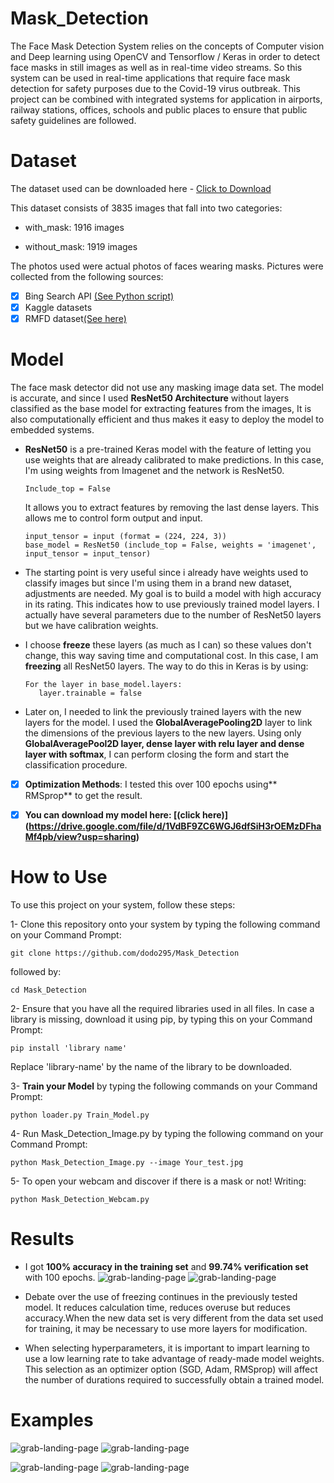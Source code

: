 # Mask_Detection
The Face Mask Detection System relies on the concepts of Computer vision and Deep learning using 
OpenCV and Tensorflow / Keras in order to detect face masks in still images as well as in real-time
video streams. So this system can be used in real-time applications that require face mask detection 
for safety purposes due to the Covid-19 virus outbreak. This project can be combined with integrated
systems for application in airports, railway stations, offices, schools and public places to ensure
that public safety guidelines are followed.

# Dataset
The dataset used can be downloaded here - [Click to Download ](https://drive.google.com/file/d/1NxxBwcPipK28TwKlpVKZSRXkvO-Twi_V/view?usp=sharing)

This dataset consists of 3835 images that fall into two categories:

  - with_mask: 1916 images
   
  - without_mask: 1919 images

The photos used were actual photos of faces wearing masks. Pictures were collected from the following sources:

  - [x] Bing Search API [(See Python script)](https://github.com/chandrikadeb7/Face-Mask-Detection/blob/master/search.py)
  - [x] Kaggle datasets
  - [x] RMFD dataset[(See here)](https://github.com/X-zhangyang/Real-World-Masked-Face-Dataset)

# Model 
The face mask detector did not use any masking image data set. The model is accurate, and since I used
**ResNet50 Architecture** without layers classified as the base model for extracting features from the images,
It is also computationally efficient and thus makes it easy to deploy the model to embedded systems.

- **ResNet50** is a pre-trained Keras model with the feature of letting you use weights that are already
    calibrated to make predictions. In this case, I'm using weights from Imagenet and the network is ResNet50.
      
      Include_top = False 
      
    It allows you to extract features by removing the last dense layers. This allows me to control form output and input.
   
      input_tensor = input (format = (224, 224, 3))
      base_model = ResNet50 (include_top = False, weights = 'imagenet', input_tensor = input_tensor) 
      
- The starting point is very useful since i already have weights used to classify images but since
  I'm using them in a brand new dataset, adjustments are needed. My goal is to build a model with high accuracy
  in its rating. This indicates how to use previously trained model layers. I actually have several parameters
  due to the number of ResNet50 layers but we have calibration weights.

- I choose **freeze** these layers (as much as I can) so these values don't change, this way saving time and computational cost.
  In this case, I am **freezing** all ResNet50 layers. The way to do this in Keras is by using:
  
      For the layer in base_model.layers:
         layer.trainable = false   
         
- Later on, I needed to link the previously trained layers with the new layers for the model.
  I used the **GlobalAveragePooling2D** layer to link the dimensions of the previous layers to the new layers.
  Using only **GlobalAveragePool2D layer, dense layer with relu layer and dense layer with softmax**,
  I can perform closing the form and start the classification procedure.
  
- [x] **Optimization Methods**: I tested this over 100 epochs using** RMSprop** to get the result.

- [x] **You can download my model here: [(click here)] (https://drive.google.com/file/d/1VdBF9ZC6WGJ6dfSiH3rOEMzDFhaMf4pb/view?usp=sharing)**


# How to Use
To use this project on your system, follow these steps:

1- Clone this repository onto your system by typing the following command on your Command Prompt:

    git clone https://github.com/dodo295/Mask_Detection

followed by:

    cd Mask_Detection
    
 2- Ensure that you have all the required libraries used in all files.
   In case a library is missing, download it using pip, by typing this on your Command Prompt:
      
    pip install 'library name'

Replace 'library-name' by the name of the library to be downloaded.
    
3- **Train your Model** by typing the following commands on your Command Prompt:
      
    python loader.py Train_Model.py
    
4- Run Mask_Detection_Image.py by typing the following command on your Command Prompt:
    
    python Mask_Detection_Image.py --image Your_test.jpg
    
5- To open your webcam and discover if there is a mask or not! Writing:

    python Mask_Detection_Webcam.py 
   
# Results
- I got **100% accuracy in the training set** and **99.74% verification set** with 100 epochs.
![grab-landing-page](https://github.com/dodo295/Mask_Detection/blob/main/train_Acc.png)
![grab-landing-page](https://github.com/dodo295/Mask_Detection/blob/main/train_loss.png)

- Debate over the use of freezing continues in the previously tested model.
It reduces calculation time, reduces overuse but reduces accuracy.When the new data set is very
different from the data set used for training, it may be necessary to use more layers for modification.


- When selecting hyperparameters, it is important to impart learning to use a low learning rate to take
advantage of ready-made model weights. This selection as an optimizer option (SGD, Adam, RMSprop)
will affect the number of durations required to successfully obtain a trained model.

# Examples
![grab-landing-page](https://github.com/dodo295/Mask_Detection/blob/main/Output1.png)
![grab-landing-page](https://github.com/dodo295/Mask_Detection/blob/main/Output2.png)

![grab-landing-page](https://github.com/dodo295/Mask_Detection/blob/main/Output3.png)
![grab-landing-page](https://github.com/dodo295/Mask_Detection/blob/main/Output4.png)
